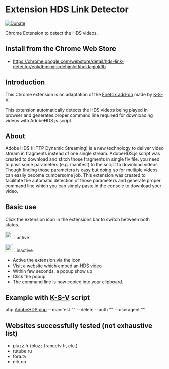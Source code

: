# Extension HDS Link Detector
[![Donate](https://img.shields.io/badge/Donate-PayPal-green.svg)](https://www.paypal.com/cgi-bin/webscr?cmd=_s-xclick&hosted_button_id=9LWA3PBZBJ9ZW)

Chrome Extension to detect the HDS videos.

## Install from the Chrome Web Store
* https://chrome.google.com/webstore/detail/hds-link-detector/eokdbmimjpcdehjmlcfkhcldagjpkflb

## Introduction

This Chrome extension is an adaptation of the [Firefox add-on](https://addons.mozilla.org/fr/firefox/addon/hds-link-detector/) made by [K-S-V](https://github.com/K-S-V).

This extension automatically detects the HDS videos being played in browser and generates proper command line required for downloading videos with AdobeHDS.js script.

## About
Adobe HDS (HTTP Dynamic Streaming) is a new technology to deliver video stream in fragments instead of one single stream. AdobeHDS.js script was created to download and stitch those fragments in single flv file. you need to pass some parameters (e.g. manifest) to the script to download videos. Though finding those parameters is easy but doing so for multiple videos can easily become cumbersome job. This extension was created to facilitate the automatic detection of those parameters and generate proper command line which you can simply paste in the console to download your video.

## Basic use

Click the extension icon in the extensions bar to switch between both states.
>
<img src="https://raw.githubusercontent.com/8HoLoN/Extension-HDS-Link-Detector/master/src/images/hds_enabled.png" width="24"> : active
>
<img src="https://raw.githubusercontent.com/8HoLoN/Extension-HDS-Link-Detector/master/src/images/hds_disabled.png" width="24"> : inactive

* Active the extension via the icon
* Visit a website which embed an HDS video
* Within few seconds, a popup show up
* Click the popup
* The command line is now copied into your clipboard.

## Example with [K-S-V](https://github.com/K-S-V) script
php [AdobeHDS.php](https://raw.githubusercontent.com/K-S-V/Scripts/master/AdobeHDS.php) --manifest "" --delete --auth "" --useragent ""

## Websites successfully tested (not exhaustive list)
* pluzz.fr (pluzz.francetv.fr, etc.)
* rutube.ru
* fora.tv
* nrk.no
